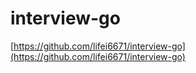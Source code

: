 # interview-go

[https://github.com/lifei6671/interview-go](https://github.com/lifei6671/interview-go)

